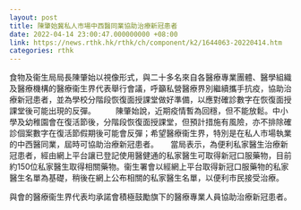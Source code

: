 ```yaml
---
layout: post
title: 陳肇始冀私人市場中西醫同業協助治療新冠患者
date: 2022-04-14 23:00:47.000000000 +08:00
link: https://news.rthk.hk/rthk/ch/component/k2/1644063-20220414.htm
categories: rthk
---
```


食物及衞生局局長陳肇始以視像形式，與二十多名來自各醫療專業團體、醫學組織及醫療機構的醫療衞生界代表舉行會議，呼籲私營醫療界別繼續攜手抗疫，協助治療新冠患者，並為學校分階段恢復面授課堂做好準備，以應對確診數字在恢復面授課堂後可能出現的反彈。
　　
陳肇始說，近期疫情暫為回穩，但不能放鬆。中小學及幼稚園會在復活節後，分階段恢復面授課堂，但預計措施有風險，亦不排除確診個案數字在復活節假期後可能會反彈；希望醫療衞生界，特別是在私人市場執業的中西醫同業，屆時可協助治療新冠患者。
　
當局表示，為便利私家醫生治療新冠患者，經由網上平台讓已登記使用醫健通的私家醫生可取得新冠口服藥物，目前約150位私家醫生取得相關藥物。衞生署會以經網上平台取得新冠口服藥物的私家醫生名單為基礎，稍後在網上公布相關的私家醫生名單，以便利市民接受治療。
 
與會的醫療衞生界代表均承諾會積極鼓勵旗下的醫療專業人員協助治療新冠患者。
